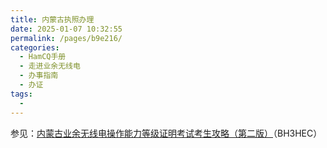 ```yaml
---
title: 内蒙古执照办理
date: 2025-01-07 10:32:55
permalink: /pages/b9e216/
categories:
  - HamCQ手册
  - 走进业余无线电
  - 办事指南
  - 办证
tags:
  - 
---
```


参见：[内蒙古业余无线电操作能力等级证明考试考生攻略（第二版）](https://forum.hamcq.cn/d/3199)（BH3HEC）
